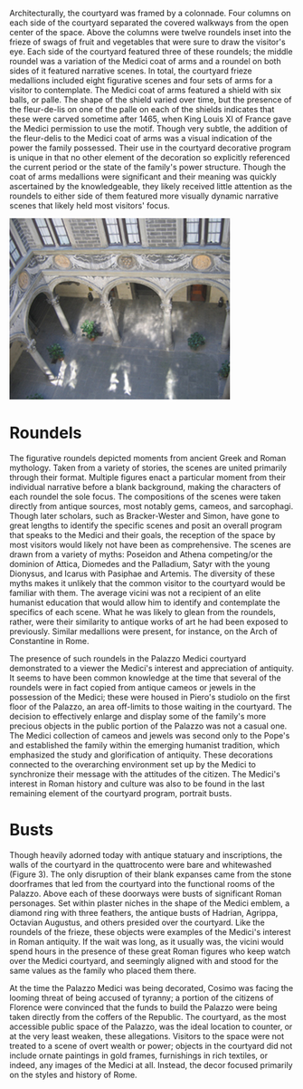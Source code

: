 Architecturally, the courtyard was framed by a colonnade. Four columns on each side of the courtyard separated the covered walkways from the open center of the space. Above the columns were twelve roundels inset into the frieze of swags of fruit and vegetables that were sure to draw the visitor's eye. Each side of the courtyard featured three of these roundels; the middle roundel was a variation of the Medici coat of arms and a roundel on both sides of it featured narrative scenes. In total, the courtyard frieze medallions included eight figurative scenes and four sets of arms for a visitor to contemplate. The Medici coat of arms featured a shield with six balls, or palle. The shape of the shield varied over time, but the presence of the fleur-de-lis on one of the palle on each of the shields indicates that these were carved sometime after 1465, when King Louis XI of France gave the Medici permission to use the motif. Though very subtle, the addition of the fleur-de­lis to the Medici coat of arms was a visual indication of the power the family possessed. Their use in the courtyard decorative program is unique in that no other element of the decoration so explicitly referenced the current period or the state of the family's power structure.  Though the coat of arms medallions were significant and their meaning was quickly ascertained by the knowledgeable, they likely received little attention as the roundels to either side of them featured more visually dynamic narrative scenes that likely held most visitors' focus.


![Palazzo Medici](imgs/included/4.jpg)
# Roundels

The figurative roundels depicted moments from ancient Greek and Roman mythology. Taken from a variety of stories, the scenes are united primarily through their format.  Multiple figures enact a particular moment from their individual narrative before a blank background, making the characters of each roundel the sole focus. The compositions of the scenes were taken directly from antique sources, most notably gems, cameos, and sarcophagi. Though later scholars, such as Bracker-Wester and Simon, have gone to great lengths to identify the specific scenes and posit an overall program that speaks to the Medici and their goals, the reception of the space by most visitors would likely not have been as comprehensive.  The scenes are drawn from a variety of myths:  Poseidon and Athena competing/or the dominion of Attica, Diomedes and the Palladium, Satyr with the young Dionysus, and Icarus with Pasiphae and Artemis.  The diversity of these myths makes it unlikely that the common visitor to the courtyard would be familiar with them. The average vicini was not a recipient of an elite humanist education that would allow him to identify and contemplate the specifics of each scene. What he was likely to glean from the roundels, rather, were their similarity to antique works of art he had been exposed to previously. Similar medallions were present, for instance, on the Arch of Constantine in Rome.

The presence of such roundels in the Palazzo Medici courtyard demonstrated to a viewer the Medici's interest and appreciation of antiquity. It seems to have been common knowledge at the time that several of the roundels were in fact copied from antique cameos or jewels in the possession of the Medici; these were housed in Piero's studiolo on the first floor of the Palazzo, an area off-limits to those waiting in the courtyard.  The decision to effectively enlarge and display some of the family's more precious objects in the public portion of the Palazzo was not a casual one. The Medici collection of cameos and jewels was second only to the Pope's and established the family within the emerging humanist tradition, which emphasized the study and glorification of antiquity.  These decorations connected to the overarching environment set up by the Medici to synchronize their message with the attitudes of the citizen.  The Medici's interest in Roman history and culture was also to be found in the last remaining element of the courtyard program, portrait busts.

# Busts
Though heavily adorned today with antique statuary and inscriptions, the walls of the courtyard in the quattrocento were bare and whitewashed (Figure 3). The only disruption of their blank expanses came from the stone doorframes that led from the courtyard into the functional rooms of the Palazzo.  Above each of these doorways were busts of significant Roman personages. Set within plaster niches in the shape of the Medici emblem, a diamond ring with three feathers, the antique busts of Hadrian, Agrippa, Octavian Augustus, and others presided over the courtyard.  Like the roundels of the frieze, these objects were examples of the Medici's interest in Roman antiquity.  If the wait was long, as it usually was, the vicini  would spend hours in the presence of these great Roman figures who keep watch over the Medici courtyard, and seemingly aligned with and stood for the same values as the family who placed them there.

At the time the Palazzo Medici was being decorated, Cosimo was facing the looming threat of being accused of tyranny; a portion of the citizens of Florence were convinced that the funds to build the Palazzo were being taken directly from the coffers of the Republic. The courtyard, as the most accessible public space of the Palazzo, was the ideal location to counter, or at the very least weaken, these allegations. Visitors to the space were not treated to a scene of overt wealth or power; objects in the courtyard did not include ornate paintings in gold frames, furnishings in rich textiles, or indeed, any images of the Medici at all.   Instead, the decor focused primarily on the styles and history of Rome.
